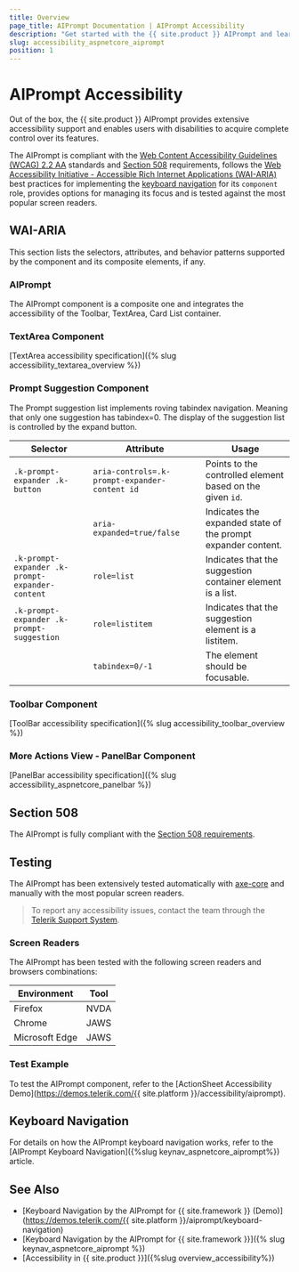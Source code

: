 ```yaml
---
title: Overview
page_title: AIPrompt Documentation | AIPrompt Accessibility
description: "Get started with the {{ site.product }} AIPrompt and learn about its accessibility support for WAI-ARIA, Section 508, and WCAG 2.2."
slug: accessibility_aspnetcore_aiprompt
position: 1
---
```


# AIPrompt Accessibility

Out of the box, the {{ site.product }} AIPrompt provides extensive accessibility support and enables users with disabilities to acquire complete control over its features.

The AIPrompt is compliant with the [Web Content Accessibility Guidelines (WCAG) 2.2 AA](https://www.w3.org/TR/WCAG22/) standards and [Section 508](https://www.section508.gov/) requirements, follows the [Web Accessibility Initiative - Accessible Rich Internet Applications (WAI-ARIA)](https://www.w3.org/WAI/ARIA/apg/) best practices for implementing the [keyboard navigation](#keyboard-navigation) for its `component` role, provides options for managing its focus and is tested against the most popular screen readers.

## WAI-ARIA


This section lists the selectors, attributes, and behavior patterns supported by the component and its composite elements, if any.

### AIPrompt


The AIPrompt component is a composite one and integrates the accessibility of the Toolbar, TextArea, Card List container.

### TextArea Component

[TextArea accessibility specification]({% slug accessibility_textarea_overview %})

### Prompt Suggestion Component


The Prompt suggestion list implements roving tabindex navigation. Meaning that only one suggestion has tabindex=0. The display of the suggestion list is controlled by the expand button.

| Selector | Attribute | Usage |
| -------- | --------- | ----- |
| `.k-prompt-expander .k-button` | `aria-controls=.k-prompt-expander-content id` | Points to the controlled element based on the given `id`. |
|  | `aria-expanded=true/false` | Indicates the expanded state of the prompt expander content. |
| `.k-prompt-expander .k-prompt-expander-content` | `role=list` | Indicates that the suggestion container element is a list. |
| `.k-prompt-expander .k-prompt-suggestion` | `role=listitem` | Indicates that the suggestion element is a listitem. |
|  | `tabindex=0/-1` | The element should be focusable. |

### Toolbar Component

[ToolBar accessibility specification]({% slug accessibility_toolbar_overview %})

### More Actions View - PanelBar Component

[PanelBar accessibility specification]({% slug accessibility_aspnetcore_panelbar %})

## Section 508


The AIPrompt is fully compliant with the [Section 508 requirements](http://www.section508.gov/).

## Testing


The AIPrompt has been extensively tested automatically with [axe-core](https://github.com/dequelabs/axe-core) and manually with the most popular screen readers.

> To report any accessibility issues, contact the team through the [Telerik Support System](https://www.telerik.com/account/support-center).

### Screen Readers


The AIPrompt has been tested with the following screen readers and browsers combinations:

| Environment | Tool |
| ----------- | ---- |
| Firefox | NVDA |
| Chrome | JAWS |
| Microsoft Edge | JAWS |



### Test Example

To test the AIPrompt component, refer to the [ActionSheet Accessibility Demo](https://demos.telerik.com/{{ site.platform }}/accessibility/aiprompt).

## Keyboard Navigation

For details on how the AIPrompt keyboard navigation works, refer to the [AIPrompt Keyboard Navigation]({%slug keynav_aspnetcore_aiprompt%}) article.

## See Also
* [Keyboard Navigation by the AIPrompt for {{ site.framework }} (Demo)](https://demos.telerik.com/{{ site.platform }}/aiprompt/keyboard-navigation)
* [Keyboard Navigation by the AIPrompt for {{ site.framework }}]({% slug keynav_aspnetcore_aiprompt %})
* [Accessibility in {{ site.product }}]({%slug overview_accessibility%})